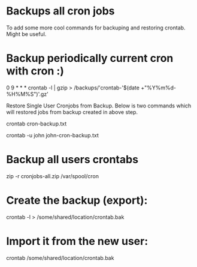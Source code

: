# Backups all cron jobs

To add some more cool commands for backuping and restoring crontab. Might be useful.

# Backup periodically current cron with cron :)

0 9 * * * crontab -l | gzip > /backups/'crontab-'$(date +"\%Y\%m\%d-\%H\%M\%S")'.gz'

Restore Single User Cronjobs from Backup. Below is two commands which will restored jobs from backup created in above step.

crontab cron-backup.txt

crontab -u john john-cron-backup.txt

# Backup all users crontabs

zip -r cronjobs-all.zip /var/spool/cron

# Create the backup (export):

crontab -l > /some/shared/location/crontab.bak

# Import it from the new user:

crontab /some/shared/location/crontab.bak
